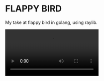 # FLAPPY BIRD

My take at flappy bird in golang, using raylib.

![Example Game Play](./media/game-play.mp4) 
